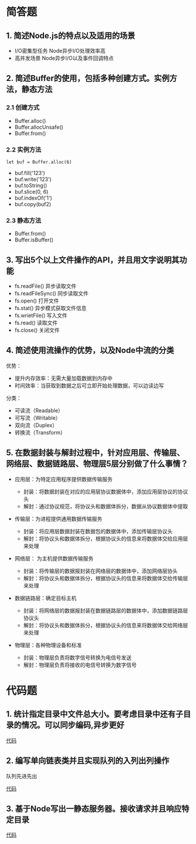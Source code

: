# 简答题
## 1. 简述Node.js的特点以及适用的场景
- I/O密集型任务
Node异步I/O处理效率高
- 高并发场景
Node异步I/O以及事件回调特点

## 2. 简述Buffer的使用，包括多种创建方式。实例方法，静态方法
### 2.1 创建方式
- Buffer.alloc()
- Buffer.allocUnsafe()
- Buffer.from()
### 2.2 实例方法
`let buf = Buffer.alloc(6)`

- buf.fill('123')
- buf.write('123')
- buf.toString()
- buf.slice(0, 6)
- buf.indexOf('1')
- buf.copy(buf2)
### 2.3 静态方法
- Buffer.from()
- Buffer.isBuffer()

## 3. 写出5个以上文件操作的API，并且用文字说明其功能
- fs.readFile() 异步读取文件
- fs.readFileSync() 同步读取文件
- fs.open() 打开文件
- fs.stat() 异步模式获取文件信息
- fs.wrietFile() 写入文件
- fs.read() 读取文件
- fs.close() 关闭文件
## 4. 简述使用流操作的优势，以及Node中流的分类

优势：
- 提升内存效率：无需大量加载数据到内存中
- 时间效率：当获取到数据之后可立即开始处理数据，可以边读边写

分类：
- 可读流（Readable）
- 可写流（Writable）
- 双向流（Duplex）
- 转换流（Transform）
## 5. 在数据封装与解封过程中，针对应用层、传输层、网络层、数据链路层、物理层5层分别做了什么事情？

- 应用层：为特定应用程序提供数据传输服务
  - 封装：将数据封装在对应的应用层协议数据体中，添加应用层协议的协议头
  - 解封：通过协议规范，将协议头和数据体拆分，数据从协议数据体中提取

- 传输层：为进程提供通用数据传输服务
  - 封装：将应用层数据封装在数据包的数据体中，添加传输层协议头
  - 解封：将协议头和数据体拆分，根据协议头的信息来将数据体交给应用层来处理
- 网络层： 为主机提供数据传输服务
  - 封装：将传输层的数据报封装在网络层的数据体中，添加网络层协头
  - 解封：将协议头和数据体拆分，根据协议头的信息来将数据体交给传输层来处理
- 数据链路层：确定目标主机
  - 封装：将网络层的数据报封装在数据链路层的数据体中，添加数据链路层协议头
  - 解封：将协议头和数据体拆分，根据协议头的信息来将数据体交给网络层来处理
- 物理层：各种物理设备和标准
  - 封装：物理层负责将数字信号转换为电信号发送
  - 解封：物理层负责将接收的电信号转换为数字信号

# 代码题
## 1. 统计指定目录中文件总大小。要考虑目录中还有子目录的情况。可以同步编码,异步更好
[代码](https://github.com/www-wanglong/lagou-e-task/blob/master/part5/fed-e-task-05-01/01.js)
## 2. 编写单向链表类并且实现队列的入列出列操作
队列先进先出

[代码](https://github.com/www-wanglong/lagou-e-task/blob/master/part5/fed-e-task-05-01/02.js)

## 3. 基于Node写出一静态服务器。接收请求并且响应特定目录
[代码](https://github.com/www-wanglong/lagou-e-task/tree/master/part5/fed-e-task-05-01/wl-server)

